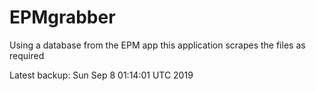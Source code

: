 # EPMgrabber
Using a database from the EPM app this application scrapes the files as required


Latest backup: Sun Sep 8 01:14:01 UTC 2019
